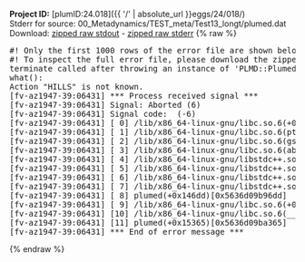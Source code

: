 **Project ID:** [plumID:24.018]({{ '/' | absolute_url }}eggs/24/018/)  
Stderr for source:  00_Metadynamics/TEST_meta/Test13_longt/plumed.dat   
Download: [zipped raw stdout](plumed.dat.plumed.stdout.txt.zip) - [zipped raw stderr](plumed.dat.plumed.stderr.txt.zip) 
{% raw %}
<pre>
#! Only the first 1000 rows of the error file are shown below
#! To inspect the full error file, please download the zipped raw stderr file above
terminate called after throwing an instance of 'PLMD::Plumed::Exception'
what():
Action "HILLS" is not known.
[fv-az1947-39:06431] *** Process received signal ***
[fv-az1947-39:06431] Signal: Aborted (6)
[fv-az1947-39:06431] Signal code:  (-6)
[fv-az1947-39:06431] [ 0] /lib/x86_64-linux-gnu/libc.so.6(+0x45330)[0x7fcf2ce45330]
[fv-az1947-39:06431] [ 1] /lib/x86_64-linux-gnu/libc.so.6(pthread_kill+0x11c)[0x7fcf2ce9eb2c]
[fv-az1947-39:06431] [ 2] /lib/x86_64-linux-gnu/libc.so.6(gsignal+0x1e)[0x7fcf2ce4527e]
[fv-az1947-39:06431] [ 3] /lib/x86_64-linux-gnu/libc.so.6(abort+0xdf)[0x7fcf2ce288ff]
[fv-az1947-39:06431] [ 4] /lib/x86_64-linux-gnu/libstdc++.so.6(+0xa5ff5)[0x7fcf2d2a5ff5]
[fv-az1947-39:06431] [ 5] /lib/x86_64-linux-gnu/libstdc++.so.6(+0xbb0da)[0x7fcf2d2bb0da]
[fv-az1947-39:06431] [ 6] /lib/x86_64-linux-gnu/libstdc++.so.6(_ZSt10unexpectedv+0x0)[0x7fcf2d2a5a55]
[fv-az1947-39:06431] [ 7] /lib/x86_64-linux-gnu/libstdc++.so.6(+0xa5a6f)[0x7fcf2d2a5a6f]
[fv-az1947-39:06431] [ 8] plumed(+0x146dd)[0x5636d09b96dd]
[fv-az1947-39:06431] [ 9] /lib/x86_64-linux-gnu/libc.so.6(+0x2a1ca)[0x7fcf2ce2a1ca]
[fv-az1947-39:06431] [10] /lib/x86_64-linux-gnu/libc.so.6(__libc_start_main+0x8b)[0x7fcf2ce2a28b]
[fv-az1947-39:06431] [11] plumed(+0x15365)[0x5636d09ba365]
[fv-az1947-39:06431] *** End of error message ***
</pre>
{% endraw %}
